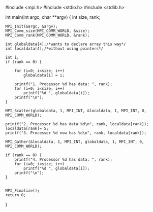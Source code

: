 #include <mpi.h>
#include <stdio.h>
#include <stdlib.h>

int main(int argc, char **argv) {
    int size, rank;

    MPI_Init(&argc, &argv);
    MPI_Comm_size(MPI_COMM_WORLD, &size);
    MPI_Comm_rank(MPI_COMM_WORLD, &rank);

    int globaldata[4];/*wants to declare array this way*/
    int localdata[4];/*without using pointers*/

    int i;
    if (rank == 0) {

        for (i=0; i<size; i++)
            globaldata[i] = i;

        printf("1. Processor %d has data: ", rank);
        for (i=0; i<size; i++)
            printf("%d ", globaldata[i]);
        printf("\n");
    }

    MPI_Scatter(globaldata, 1, MPI_INT, &localdata, 1, MPI_INT, 0, MPI_COMM_WORLD);

    printf("2. Processor %d has data %d\n", rank, localdata[rank]);
    localdata[rank]= 5;
    printf("3. Processor %d now has %d\n", rank, localdata[rank]);

    MPI_Gather(&localdata, 1, MPI_INT, globaldata, 1, MPI_INT, 0, MPI_COMM_WORLD);

    if (rank == 0) {
        printf("4. Processor %d has data: ", rank);
        for (i=0; i<size; i++)
            printf("%d ", globaldata[i]);
        printf("\n");
    }


    MPI_Finalize();
    return 0;
}
